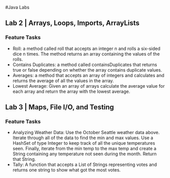 #Java Labs

## Lab 2 | Arrays, Loops, Imports, ArrayLists
### Feature Tasks
- Roll: a method called roll that accepts an integer n and rolls a six-sided dice n times. The method returns an array containing the values of the rolls.
- Contains Duplicates: a method called containsDuplicates that returns true or false depending on whether the array contains duplicate values.
- Averages: a method that accepts an array of integers and calculates and returns the average of all the values in the array.
- Lowest Average: Given an array of arrays calculate the average value for each array and return the array with the lowest average.

## Lab 3 | Maps, File I/O, and Testing
### Feature Tasks
- Analyzing Weather Data: Use the October Seattle weather data above. Iterate through all of the data to find the min and max values. Use a HashSet of type Integer to keep track of all the unique temperatures seen. Finally, iterate from the min temp to the max temp and create a String containing any temperature not seen during the month. Return that String.
- Tally: A function that accepts a List of Strings representing votes and returns one string to show what got the most votes.

